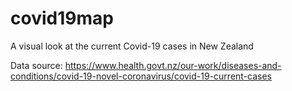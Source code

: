# covid19map

A visual look at the current Covid-19 cases in New Zealand

Data source: https://www.health.govt.nz/our-work/diseases-and-conditions/covid-19-novel-coronavirus/covid-19-current-cases
